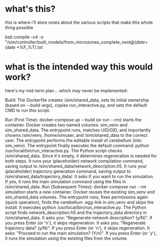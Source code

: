 # what's this?
this is where i'll store notes about the various scripts that make this whole thing possible

bsb compile -v4 -o "/sim/controller/built_models/from_microzones_complete_nest@$(date +%F_%T).hdf5" configurations/mouse/dcn-io/microzones_complete_nest.yaml | tee -a /sim/controller/logs/$(date +%F_%T).txt


# what is the intended way this would work?
here's my mid-term plan... which may never be implemented:

Build: The Dockerfile creates /sim/shared_data, sets its initial ownership (based on --build-args), copies run_interactive.py, and sets the default CMD to run this script.

Run (First Time):
    docker-compose up --build (or run --rm) starts the container.
    Docker creates two named volumes: sim_venv and sim_shared_data.
    The entrypoint runs, matches UID/GID, and importantly chowns /sim/venv, /home/simuser, and /sim/shared_data to the correct user.
    The entrypoint performs the editable install of cerebellum (into sim_venv).
    The entrypoint finally executes the default command: python /usr/local/bin/run_interactive.py.
    The Python script checks /sim/shared_data. Since it's empty, it determines regeneration is needed for both steps.
    It runs your (placeholder) network compilation command, saving output to /sim/shared_data/network_description.h5.
    It runs your (placeholder) trajectory generation command, saving output to /sim/shared_data/trajectory_data/.
    It asks if you want to run the simulation. If yes, it runs the main simulation command using the files in /sim/shared_data.
Run (Subsequent Times):
    docker-compose run --rm simulation starts a new container.
    Docker reuses the existing sim_venv and sim_shared_data volumes.
    The entrypoint runs, fixes permissions again (quick operation), finds the cerebellum .egg-link in sim_venv and skips the install.
    It executes python /usr/local/bin/run_interactive.py.
    The Python script finds network_description.h5 and the trajectory_data directory in /sim/shared_data.
    It asks you: "Regenerate network description? (y/N)". If you press Enter (or 'n'), it skips regeneration.
    It asks you: "Regenerate trajectory data? (y/N)". If you press Enter (or 'n'), it skips regeneration.
    It asks: "Proceed to run the main simulation? (Y/n)". If you press Enter (or 'y'), it runs the simulation using the existing files from the volume.